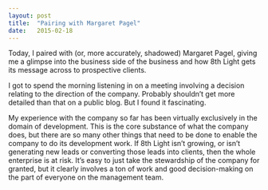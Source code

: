 ```yaml
---
layout: post
title:  "Pairing with Margaret Pagel"
date:   2015-02-18
---
```


Today, I paired with (or, more accurately, shadowed) Margaret Pagel, giving me a glimpse into the business side of the business and how 8th Light gets its message across to prospective clients.

I got to spend the morning listening in on a meeting involving a decision relating to the direction of the company. Probably shouldn’t get more detailed than that on a public blog. But I found it fascinating.

My experience with the company so far has been virtually exclusively in the domain of development. This is the core substance of what the company does, but there are so many other things that need to be done to enable the company to do its development work. If 8th Light isn’t growing, or isn’t generating new leads or converting those leads into clients, then the whole enterprise is at risk. It’s easy to just take the stewardship of the company for granted, but it clearly involves a ton of work and good decision-making on the part of everyone on the management team.